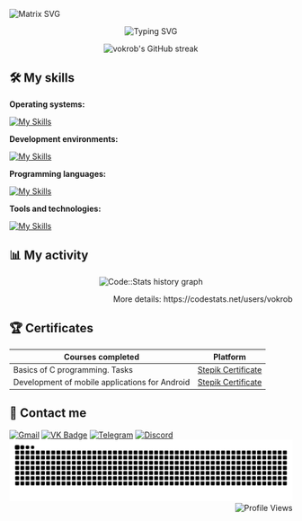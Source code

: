 ![Matrix SVG](https://raw.githubusercontent.com/rodrigograca31/rodrigograca31/master/matrix.svg)

<p align="center">
<img src="https://readme-typing-svg.herokuapp.com/?font=Fira+Code&pause=1000&color=00FF00&background=FFFFFF00&width=435&lines=Welcome+to+my+profile!&center=true"; alt="Typing SVG" />
</p>

<p align="center">
  <img src="https://github-readme-streak-stats.herokuapp.com/?user=vokrob&theme=dark&hide_border=true" alt="vokrob's GitHub streak"/>
</p>

## 🛠️ My skills

**Operating systems:**

[![My Skills](https://skillicons.dev/icons?i=windows,ubuntu,kali&theme=dark)](https://skillicons.dev)

**Development environments:**

[![My Skills](https://skillicons.dev/icons?i=androidstudio,visualstudio,arduino&theme=dark)](https://skillicons.dev)

**Programming languages:**

[![My Skills](https://skillicons.dev/icons?i=kotlin,java,c,py&theme=dark)](https://skillicons.dev)

**Tools and technologies:**

[![My Skills](https://skillicons.dev/icons?i=git,gradle,sqlite,firebase,figma,bash,powershell&theme=dark)](https://skillicons.dev)

## 📊 My activity

<p align="center">
<img src="https://codestats-readme.wegfan.cn/history-graph/vokrob?history_days=30&max_languages=12" alt="Code::Stats history graph" />
</p>

<p align="right">
More details: https://codestats.net/users/vokrob
</p>

## 🏆 Certificates

<aside>
  
| Courses completed | Platform |
| ---              | ---       |
| Basics of C programming. Tasks | [Stepik Certificate](https://stepik.org/cert/2489931?lang=en) |
| Development of mobile applications for Android | [Stepik Certificate](https://stepik.org/cert/2651887?lang=en) | 

</aside>

## 🤝 Contact me

<div>
  <a href="mailto:vokrob.dev@gmail.com"><img src="https://cdn-icons-png.flaticon.com/512/5968/5968534.png" width="40" height="40" alt="Gmail"></a>
  <a href="https://vk.com/vokrob" target="_blank"><img src="https://cdn-icons-png.flaticon.com/512/145/145813.png" width="40" height="40" alt="VK Badge"></a> 
  <a href="https://t.me/vokrob" target="_blank"><img src="https://cdn-icons-png.flaticon.com/512/2111/2111646.png" width="40" height="40" alt="Telegram"></a>
  <a href="https://discord.com/users/vokrob.dev" target="_blank"><img src="https://cdn-icons-png.flaticon.com/512/5968/5968756.png" width="40" height="40" alt="Discord"></a> 
</div>

<img src="https://raw.githubusercontent.com/vokrob/vokrob/output/snake.svg" width = 1500 alt="Snake animation" />

<div align="right">
<img src="https://komarev.com/ghpvc/?username=vokrob&color=brightgreen" alt="Profile Views"/>
</div>
